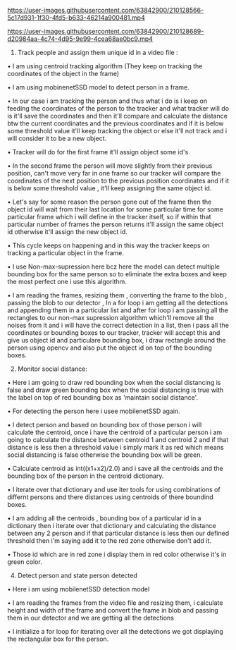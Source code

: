 https://user-images.githubusercontent.com/63842900/210128566-5c17d931-1f30-4fd5-b633-46214a900481.mp4

https://user-images.githubusercontent.com/63842900/210128689-d20984aa-4c74-4d95-9e99-4cea68ae0bc9.mp4


1. Track people and assign them unique id in a video file :

• I am using centroid tracking algorithm (They keep on tracking the coordinates of the object in the
frame)

• I am using mobinenetSSD model to detect person in a frame.

• In our case i am tracking the person and thus what i do is i keep on feeding the coordinates of the
person to the tracker and what tracker will do is it'll save the coordinates and then it'll compare
and calculate the distance btw the current coordinates and the previous coordinates and if it is below
some threshold value it'll keep tracking the object or else it'll not track and i will consider it to
be a new object.

• Tracker will do for the first frame it'll assign object some id's

• In the second frame the person will move slightly from their previous position, can't move very far
in one frame so our tracker will compare the coordinates of the next position to the previous
position coordinates and if it is below some threshold value , it'll keep assigning the same object id.

• Let's say for some reason the person gone out of the frame then the object id will wait from their
last location for some particular time for some particular frame which i will define in the tracker
itself, so if within that particular number of frames the person returns it'll assign the same object id
otherwise it'll assign the new object id.

• This cycle keeps on happening and in this way the tracker keeps on tracking a particular object in
the frame.

• I use Non-max-supression here bcz here the model can detect multiple bounding box for the same
person so to eliminate the extra boxes and keep the most perfect one i use this algorithm.

• I am reading the frames, resizing them , converting the frame to the blob , passing the blob to our
detector , In a for loop i am getting all the detections and appending them in a particular list and
after for loop i am passing all the rectangles to our non-max supression algorithm which'll remove
all the noises from it and i will have the correct detection in a list, then i pass all the coordinates or
bounding boxes to our tracker, tracker will accept this and give us object id and particulare
bounding box, i draw rectangle around the person using opencv and also put the object id on top of
the bounding boxes.




2. Monitor social distance:

• Here i am going to draw red bounding box when the social distancing is false and draw green
bounding box when the social distancing is true with the label on top of red bounding box as
'maintain social distance'.

• For detecting the person here i usee mobilenetSSD again.

• I detect person and based on bounding box of those person i will calculate the centroid, once i
have the centroid of a particular person i am going to calculate the distance between centroid 1 and
centroid 2 and if that distance is less then a threshold value i simply mark it as red which means
social distancing is false otherwise the bounding box will be green.

• Calculate centroid as int((x1+x2)/2.0) and i save all the centroids and the bounding box of the
person in the centroid dictionary.

• I iterate over that dictionary and use iter tools for using combinations of differnt persons and there
distances using centroids of there boundind boxes.

• I am adding all the centroids , bounding box of a particular id in a dictionary then i iterate over
that dictionary and calculating the distance between any 2 person and if that particular distance is
less then our defined threshold then i'm saying add it to the red zone otherwise don't add it.

• Those id which are in red zone i display them in red color otherwise it's in green color.



4. Detect person and state person detected

• Here i am using mobilenetSSD detection model

• I am reading the frames from the video file and resizing them, i calculate height and width of the
frame and convert the frame in blob and passing them in our detector and we are getting all the
detections

• I initialize a for loop for iterating over all the detections we got displaying the rectangular box for
the person.
